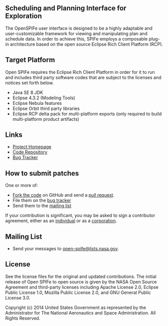 ## Scheduling and Planning Interface for Exploration
The OpenSPIFe user interface is designed to be a highly adaptable and user-customizable framework for viewing and manipulating plan and schedule data. In order to achieve this, SPIFe employs a composable plug-in architecture based on the open source Eclipse Rich Client Platform (RCP).

## Target Platform
Open SPIFe requires the Eclipse Rich Client Platform in order for it to run and includes third party software codes that are subject to the licenses and notices set forth below.
- Java SE 8 JDK
- Eclipse 4.3.2 (Modeling Tools)
- Eclipse Nebula features
- Eclipse Orbit third party libraries
- Eclipse RCP delta pack for multi-platform exports (only required to build multi-platform product artifacts)

## Links
- [Project Homepage][home]
- [Code Repository][repo]
- [Bug Tracker][bugs]

## How to submit patches
One or more of:

- [Fork the code](http://help.github.com/forking/) on GitHub and send a [pull request](http://github.com/guides/pull-requests).
- File them on the [bug tracker][bugs]
- Send them to the [mailing list][list]

If your contribution is significant, you may be asked to sign a contributor agreement, either as an [individual][clai] or as a [corporation][clac].


## Mailing List
- Send your messages to [open-spife@lists.nasa.gov][list].

## License

See the license files for the original and updated contributions.  The initial release of Open SPIFe to open source is given by the NASA Open Source Agreement and third-party licenses including Apache License 2.0, Eclipse Public License 1.0, Mozilla Public License 2.0, and GNU General Public License 3.0.

Copyright (c) 2014 United States Government as represented by the Administrator for The National Aeronautics and Space Administration.  All Rights Reserved.
 

[home]: https://github.com/nasa/OpenSPIFe/wiki
[repo]: https://github.com/nasa/OpenSPIFe
[bugs]: https://github.com/nasa/OpenSPIFe/issues
[list]: mailto:open-spife@lists.nasa.gov
[clac]: http://ti.arc.nasa.gov/m/project/nasa-vision-workbench/VW-CLA-Corp.pdf
[clai]: http://ti.arc.nasa.gov/m/project/nasa-vision-workbench/VW-CLA-Individual.pdf
